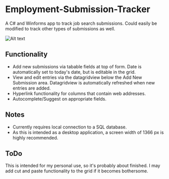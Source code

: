 # Employment-Submission-Tracker
A C# and Winforms app to track job search submissions. Could easily be modified to track other types of submissions as well. 

![Alt text](https://github.com/Stormseye72/Employment-Submission-Tracker/blob/master/EmploymentSubmissionTracker.png?raw=true "Submission Tracker")

## Functionality
* Add new submissions via tabable fields at top of form. Date is automatically set to today's date, but is editable in the grid.
* View and edit entries via the datagridview below the Add New Submission area. Datagridview is automatically refreshed when new entries are added.
* Hyperlink functionality for columns that contain web addresses.
* Autocomplete/Suggest on appropriate fields.

## Notes
* Currently requires local connection to a SQL database.
* As this is intended as a desktop application, a screen width of 1366 px is highly recommended.

## ToDo
This is intended for my personal use, so it's probably about finished. I may add cut and paste functionality to the grid if it becomes bothersome.
